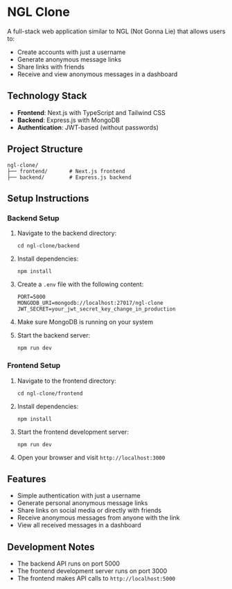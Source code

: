 # NGL Clone

A full-stack web application similar to NGL (Not Gonna Lie) that allows users to:
- Create accounts with just a username
- Generate anonymous message links
- Share links with friends
- Receive and view anonymous messages in a dashboard

## Technology Stack

- **Frontend**: Next.js with TypeScript and Tailwind CSS
- **Backend**: Express.js with MongoDB
- **Authentication**: JWT-based (without passwords)

## Project Structure

```
ngl-clone/
├── frontend/       # Next.js frontend
├── backend/        # Express.js backend
```

## Setup Instructions

### Backend Setup

1. Navigate to the backend directory:
   ```
   cd ngl-clone/backend
   ```

2. Install dependencies:
   ```
   npm install
   ```

3. Create a `.env` file with the following content:
   ```
   PORT=5000
   MONGODB_URI=mongodb://localhost:27017/ngl-clone
   JWT_SECRET=your_jwt_secret_key_change_in_production
   ```

4. Make sure MongoDB is running on your system

5. Start the backend server:
   ```
   npm run dev
   ```

### Frontend Setup

1. Navigate to the frontend directory:
   ```
   cd ngl-clone/frontend
   ```

2. Install dependencies:
   ```
   npm install
   ```

3. Start the frontend development server:
   ```
   npm run dev
   ```

4. Open your browser and visit `http://localhost:3000`

## Features

- Simple authentication with just a username
- Generate personal anonymous message links
- Share links on social media or directly with friends
- Receive anonymous messages from anyone with the link
- View all received messages in a dashboard

## Development Notes

- The backend API runs on port 5000
- The frontend development server runs on port 3000
- The frontend makes API calls to `http://localhost:5000` 